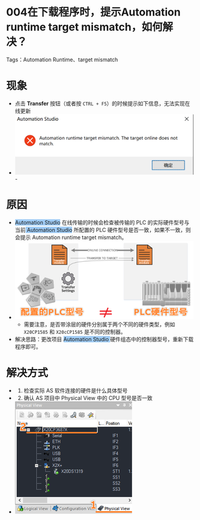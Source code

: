 # 004在下载程序时，提示Automation runtime target mismatch，如何解决？

Tags：Automation Runtime、target mismatch

# 现象

- 点击 **Transfer** 按钮（或者按 `CTRL + F5`）的时候提示如下信息，无法实现在线更新
- ![](FILES/004在下载程序时提示Automation%20runtime%20target%20mismatch如何解决/image-20231005120811247.png)-

# 原因

- <span style="background:#A0CCF6">Automation Studio</span> 在线传输的时候会检查被传输的 PLC 的实际硬件型号与当前<span style="background:#A0CCF6"> Automation Studio</span> 所配置的 PLC 硬件型号是否一致，如果不一致，则会提示 Automation runtime target mismatch。
- ![](FILES/004在下载程序时提示Automation%20runtime%20target%20mismatch如何解决/image-20231005124322350.png)
    - 需要注意，是否带涂层的硬件分别属于两个不同的硬件类型，例如 `X20CP1585` 和 `X20cCP1585` 是不同的控制器。
- 解决思路：更改项目 <span style="background:#A0CCF6">Automation Studio </span>硬件组态中的控制器型号，重新下载程序即可。

# 解决方式
- 1. 检查实际 AS 软件连接的硬件是什么具体型号
- 2. 确认 AS 项目中 Physical View 中的 CPU 型号是否一致
- ![](FILES/004在下载程序时提示Automation%20runtime%20target%20mismatch如何解决/image-20231005124617565.png)



